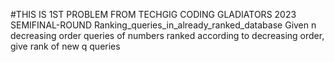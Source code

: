 #THIS IS 1ST PROBLEM  FROM TECHGIG CODING GLADIATORS 2023 SEMIFINAL-ROUND
Ranking_queries_in_already_ranked_database
Given n decreasing order queries of numbers ranked according to decreasing order, give rank of new q queries 
